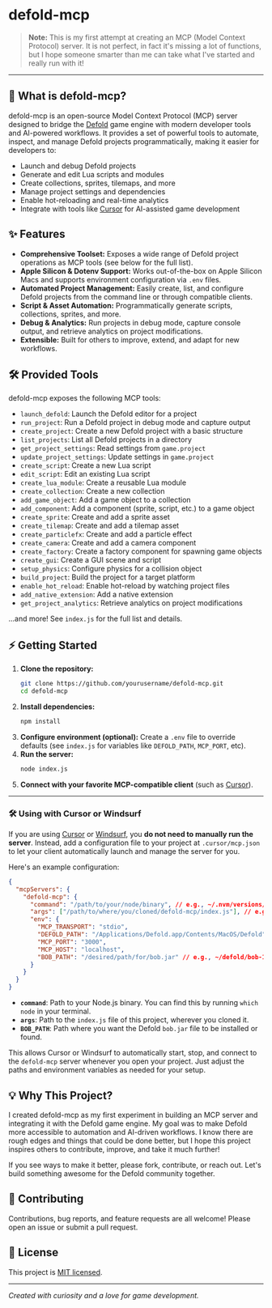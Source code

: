 # defold-mcp

> **Note:** This is my first attempt at creating an MCP (Model Context Protocol) server. It is not perfect, in fact it's missing a lot of functions, but I hope someone smarter than me can take what I've started and really run with it!

---

## 🚀 What is defold-mcp?

defold-mcp is an open-source Model Context Protocol (MCP) server designed to bridge the [Defold](https://defold.com) game engine with modern developer tools and AI-powered workflows. It provides a set of powerful tools to automate, inspect, and manage Defold projects programmatically, making it easier for developers to:

- Launch and debug Defold projects
- Generate and edit Lua scripts and modules
- Create collections, sprites, tilemaps, and more
- Manage project settings and dependencies
- Enable hot-reloading and real-time analytics
- Integrate with tools like [Cursor](https://www.cursor.so/) for AI-assisted game development

## ✨ Features

- **Comprehensive Toolset:** Exposes a wide range of Defold project operations as MCP tools (see below for the full list).
- **Apple Silicon & Dotenv Support:** Works out-of-the-box on Apple Silicon Macs and supports environment configuration via `.env` files.
- **Automated Project Management:** Easily create, list, and configure Defold projects from the command line or through compatible clients.
- **Script & Asset Automation:** Programmatically generate scripts, collections, sprites, and more.
- **Debug & Analytics:** Run projects in debug mode, capture console output, and retrieve analytics on project modifications.
- **Extensible:** Built for others to improve, extend, and adapt for new workflows.

## 🛠️ Provided Tools

defold-mcp exposes the following MCP tools:

- `launch_defold`: Launch the Defold editor for a project
- `run_project`: Run a Defold project in debug mode and capture output
- `create_project`: Create a new Defold project with a basic structure
- `list_projects`: List all Defold projects in a directory
- `get_project_settings`: Read settings from `game.project`
- `update_project_settings`: Update settings in `game.project`
- `create_script`: Create a new Lua script
- `edit_script`: Edit an existing Lua script
- `create_lua_module`: Create a reusable Lua module
- `create_collection`: Create a new collection
- `add_game_object`: Add a game object to a collection
- `add_component`: Add a component (sprite, script, etc.) to a game object
- `create_sprite`: Create and add a sprite asset
- `create_tilemap`: Create and add a tilemap asset
- `create_particlefx`: Create and add a particle effect
- `create_camera`: Create and add a camera component
- `create_factory`: Create a factory component for spawning game objects
- `create_gui`: Create a GUI scene and script
- `setup_physics`: Configure physics for a collision object
- `build_project`: Build the project for a target platform
- `enable_hot_reload`: Enable hot-reload by watching project files
- `add_native_extension`: Add a native extension
- `get_project_analytics`: Retrieve analytics on project modifications

...and more! See `index.js` for the full list and details.

## ⚡️ Getting Started

1. **Clone the repository:**
   ```bash
   git clone https://github.com/yourusername/defold-mcp.git
   cd defold-mcp
   ```
2. **Install dependencies:**
   ```bash
   npm install
   ```
3. **Configure environment (optional):**
   Create a `.env` file to override defaults (see `index.js` for variables like `DEFOLD_PATH`, `MCP_PORT`, etc).
4. **Run the server:**
   ```bash
   node index.js
   ```
5. **Connect with your favorite MCP-compatible client** (such as [Cursor](https://www.cursor.so/)).

---

### 🛠️ Using with Cursor or Windsurf

If you are using [Cursor](https://www.cursor.so/) or [Windsurf](https://windsurf.ai/), you **do not need to manually run the server**. Instead, add a configuration file to your project at `.cursor/mcp.json` to let your client automatically launch and manage the server for you.

Here's an example configuration:

```json
{
  "mcpServers": {
    "defold-mcp": {
      "command": "/path/to/your/node/binary", // e.g., ~/.nvm/versions/node/v22.14.0/bin/node
      "args": ["/path/to/where/you/cloned/defold-mcp/index.js"], // e.g., ~/git/defold-mcp/index.js
      "env": {
        "MCP_TRANSPORT": "stdio",
        "DEFOLD_PATH": "/Applications/Defold.app/Contents/MacOS/Defold",
        "MCP_PORT": "3000",
        "MCP_HOST": "localhost",
        "BOB_PATH": "/desired/path/for/bob.jar" // e.g., ~/defold/bob-1.9.6.jar
      }
    }
  }
}
```

- **`command`**: Path to your Node.js binary. You can find this by running `which node` in your terminal.
- **`args`**: Path to the `index.js` file of this project, wherever you cloned it.
- **`BOB_PATH`**: Path where you want the Defold `bob.jar` file to be installed or found.

This allows Cursor or Windsurf to automatically start, stop, and connect to the `defold-mcp` server whenever you open your project. Just adjust the paths and environment variables as needed for your setup.

## 💡 Why This Project?

I created defold-mcp as my first experiment in building an MCP server and integrating it with the Defold game engine. My goal was to make Defold more accessible to automation and AI-driven workflows. I know there are rough edges and things that could be done better, but I hope this project inspires others to contribute, improve, and take it much further!

If you see ways to make it better, please fork, contribute, or reach out. Let's build something awesome for the Defold community together.

## 🤝 Contributing

Contributions, bug reports, and feature requests are all welcome! Please open an issue or submit a pull request.

## 📄 License

This project is [MIT licensed](LICENSE).

---

*Created with curiosity and a love for game development.*
